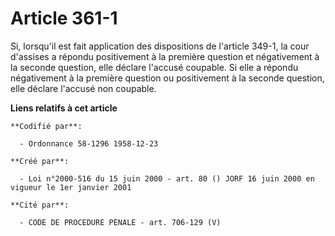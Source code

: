 # Article 361-1

Si, lorsqu'il est fait application des dispositions de l'article 349-1, la cour d'assises a répondu positivement à la
première question et négativement à la seconde question, elle déclare l'accusé coupable. Si elle a répondu négativement à la
première question ou positivement à la seconde question, elle déclare l'accusé non coupable.

**Liens relatifs à cet article**

	**Codifié par**:

	  - Ordonnance 58-1296 1958-12-23

	**Créé par**:

	  - Loi n°2000-516 du 15 juin 2000 - art. 80 () JORF 16 juin 2000 en vigueur le 1er janvier 2001

	**Cité par**:

	  - CODE DE PROCEDURE PENALE - art. 706-129 (V)
